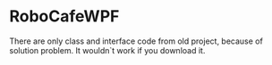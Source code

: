 # RoboCafeWPF

There are only class and interface code from old project, because of solution problem. It wouldn`t work if you download it.

